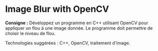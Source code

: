 # Image Blur with OpenCV

**Consigne :**
Développez un programme en C++ utilisant OpenCV pour appliquer un flou à une image donnée. Le programme doit permettre de choisir le niveau de flou.

Technologies suggérées : C++, OpenCV, traitement d'image.
